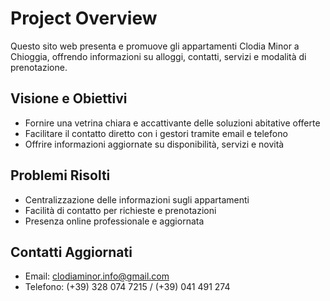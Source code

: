 # Project Overview

Questo sito web presenta e promuove gli appartamenti Clodia Minor a Chioggia, offrendo informazioni su alloggi, contatti, servizi e modalità di prenotazione. 

## Visione e Obiettivi
- Fornire una vetrina chiara e accattivante delle soluzioni abitative offerte
- Facilitare il contatto diretto con i gestori tramite email e telefono
- Offrire informazioni aggiornate su disponibilità, servizi e novità

## Problemi Risolti
- Centralizzazione delle informazioni sugli appartamenti
- Facilità di contatto per richieste e prenotazioni
- Presenza online professionale e aggiornata

## Contatti Aggiornati
- Email: clodiaminor.info@gmail.com
- Telefono: (+39) 328 074 7215 / (+39) 041 491 274 